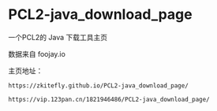 # PCL2-java_download_page
 
一个PCL2的 Java 下载工具主页

数据来自 foojay.io

主页地址：
```
https://zkitefly.github.io/PCL2-java_download_page/
```

```
https://vip.123pan.cn/1821946486/PCL2-java_download_page/
```